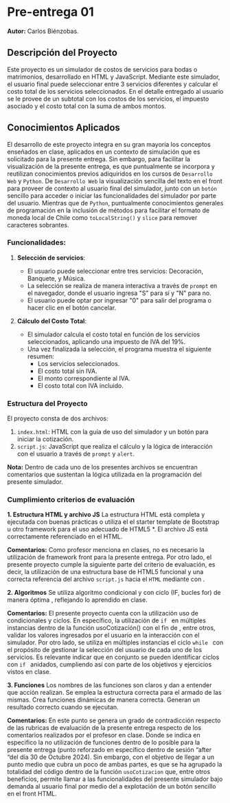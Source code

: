# Pre-entrega 01

**Autor:** Carlos Biénzobas.

## Descripción del Proyecto
Este proyecto es un simulador de costos de servicios para bodas o matrimonios, desarrollado en HTML y JavaScript.
Mediante este simulador, el usuario final puede seleccionar entre 3 servicios diferentes y calcular el costo total de los servicios seleccionados. En el detalle entregado al usuario se le provee de un subtotal con los costos de los servicios, el impuesto asociado y el costo total con la suma de ambos montos.

## Conocimientos Aplicados
El desarrollo de este proyecto integra en su gran mayoria los conceptos enseñados en clase, aplicados en un contexto de simulación que es solicitado para la presente entrega. Sin embargo, para facilitar la visualización de la presente entrega, es que puntualmente se incorpora y reutilizan conocimientos previos adiquiridos en los cursos de `Desarrollo Web` y `Python`. De `Desarrollo Web` la visualización sencilla del texto en el front para proveer de contexto al usuario final del simulador, junto con un `botón` sencillo para acceder o iniciar las funcionalidades del simulador por parte del usuario. Mientras que de `Python`, puntualmente conocimientos generales de programación en la inclusión de métodos para facilitar el formato de moneda local de Chile como `toLocalString()` y `slice` para remover caracteres sobrantes.


### Funcionalidades:
1. **Selección de servicios**: 
   - El usuario puede seleccionar entre tres servicios: Decoración, Banquete, y Música.
   - La selección se realiza de manera interactiva a través de `prompt` en el navegador, donde el usuario ingresa "S" para sí y "N" para no.
   - El usuario puede optar por ingresar "0" para salir del programa o hacer clic en el botón cancelar.

2. **Cálculo del Costo Total**:
   - El simulador calcula el costo total en función de los servicios seleccionados, aplicando una impuesto de IVA del 19%.
   - Una vez finalizada la selección, el programa muestra el siguiente resumen:
     - Los servicios seleccionados.
     - El costo total sin IVA.
     - El monto correspondiente al IVA.
     - El costo total con IVA incluido.

### Estructura del Proyecto
El proyecto consta de dos archivos:
1. `index.html`: HTML con la guía de uso del simulador y un botón para iniciar la cotización.
2. `script.js`: JavaScript que realiza el cálculo y la lógica de interacción con el usuario a través de `prompt` y `alert`.

**Nota:** Dentro de cada uno de los presentes archivos se encuentran comentarios que sustentan la lógica utilizada en la programación del presente simulador.

### Cumplimiento criterios de evaluación ###

**1. Estructura HTML y archivo JS**
La estructura HTML está completa y ejecutada con buenas prácticas o utiliza el el starter template de Bootstrap u otro framework para el uso adecuado de HTML5 *. El archivo JS está correctamente referenciado en el HTML.

**Comentarios:** Como profesor menciona en clases, no es necesario la utilización de framework front para la presente entrega. Por otro lado, el presente proyecto cumple la siguiente parte del criterio de evaluación, es decir, la utilización de una estructura base de HTML5 funcional y una correcta referencia del archivo `script.js` hacia el `HTML` mediante con <script src="script.js"></script>. 

**2. Algoritmos**
Se utiliza algoritmo condicional y con ciclo (IF, bucles for) de manera óptima , reflejando lo aprendido en clase.

**Comentarios:** El presente proyecto cuenta con la utilización uso de condicionales y ciclos. En específico, la utilización de `if ` en múltiples instancias dentro de la función usoCotización() con el fin de , entre otros, validar los valores ingresados por el usuario en la interacción con el simulador. Por otro lado, se utiliza en múltiples instancias el ciclo `while ` con el propósito de gestionar la selección del usuario de cada uno de los servicios. Es relevante indicar que en conjunto se pueden identificar ciclos con `if ` anidados, cumpliendo así con parte de los objetivos y ejercicios vistos en clase.

**3. Funciones**
Los nombres de las funciones son claros y dan a entender que acción realizan. Se emplea la estructura correcta para el armado de las mismas. Crea funciones dinámicas de manera correcta. Generan un resultado correcto cuando se ejecutan.

**Comentarios:** En este punto se genera un grado de contradicción respecto de las rubricas de evaluación de la presente entrega respecto de los comentarios realizados por el profesor en clase. Donde se indica en especifico la no utilización de funciones dentro de lo posible para la presente entrega (punto reforzado en específico dentro de sesión “after “del día 30 de Octubre 2024). Sin embargo, con el objetivo de llegar a un punto medio que cubra un poco de ambas partes, es que se ha agrupado la totalidad del código dentro de la función `usoCotizacion` que, entre otros beneficios, permite llamar a las funcionalidades del presente simulador bajo demanda al usuario final por medio del a explotación de un botón sencillo en el front HTML.